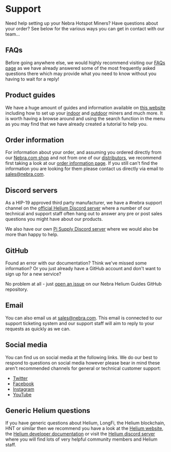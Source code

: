 # Support

Need help setting up your Nebra Hotspot Miners? Have questions about your order? See below for the various ways you can get in contact with our team...

## FAQs

Before going anywhere else, we would highly recommend visiting our [FAQs page](FAQs.md) as we have already answered some of the most frequently asked questions there which may provide what you need to know without you having to wait for a reply!

## Product guides

We have a huge amount of guides and information available on [this website](/) including how to set up your [indoor](indoor-hotspot/overview.md) and [outdoor](outdoor-hotspot/overview.md) miners and much more. It is worth having a browse around and using the search function in the menu as you may find that we have already created a tutorial to help you.

## Order information

For information about your order, and assuming you ordered directly from our [Nebra.com shop](https://nebra.com) and not from one of our [distributors](distributors.md), we recommend first taking a look at our [order information page](https://www.nebra.com/pages/order-information). If you still can't find the information you are looking for them please contact us directly via email to [sales@nebra.com](mailto:sales@nebra.com).

## Discord servers

As a HIP-19 approved third party manufacturer, we have a #nebra support channel on the [official Helium Discord server](https://discord.gg/helium) where a number of our technical and support staff often hang out to answer any pre or post sales questions you might have about our products.

We also have our own [Pi Supply Discord server](https://pisupp.ly/chat) where we would also be more than happy to help.

## GitHub

Found an error with our documentation? Think we've missed some information? Or you just already have a GitHub account and don't want to sign up for a new service?

No problem at all - just [open an issue](https://github.com/NebraLtd/Helium-Guides/issues) on our Nebra Helium Guides GitHub repository.

## Email

You can also email us at [sales@nebra.com](mailto:sales@nebra.com). This email is connected to our support ticketing system and our support staff will aim to reply to your requests as quickly as we can.

## Social media

You can find us on social media at the following links. We do our best to respond to questions on social media however please bear in mind these aren't recommended channels for general or technical customer support:
- [Twitter](https://twitter.com/NebraLtd)
- [Facebook](https://facebook.com/NebraLtd)
- [Instagram](https://instagram.com/NebraLtd)
- [YouTube](https://youtube.com/channel/UCAB2dClW-LV8jgDgCrsmFwQ)

## Generic Helium questions

If you have generic questions about Helium, LongFi, the Helium blockchain, HNT or similar then we recommend you have a look at the [Helium website](https://www.helium.com/), the [Helium developer documentation](https://developer.helium.com/) or visit the [Helium discord server](https://discord.gg/helium) where you will find lots of very helpful community members and Helium staff.
